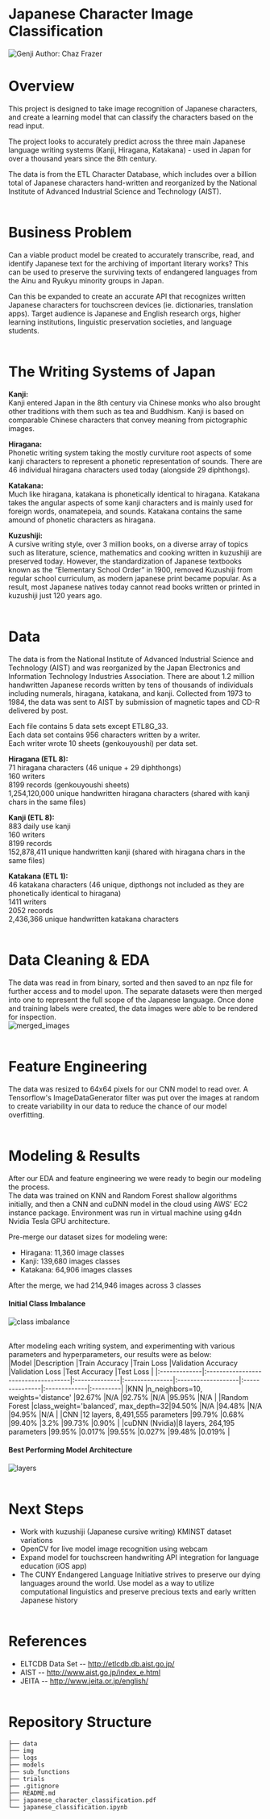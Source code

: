 # Japanese Character Image Classification
![Genji](./img/murasaki_genji_hiroshige.jpg)
Author: Chaz Frazer<br>

# Overview
This project is designed to take image recognition of Japanese characters, and create a learning model that can classify the characters based on the read input.<br>

The project looks to accurately predict across the three main Japanese language writing systems (Kanji, Hiragana, Katakana) - used in Japan for over a thousand years since the 8th century.<br>

The data is from the ETL Character Database, which includes over a billion total of Japanese characters hand-written and reorganized by the National Institute of Advanced Industrial Science and Technology (AIST).<br><br>


# Business Problem
Can a viable product model be created to accurately transcribe, read, and identify Japanese text for the archiving of important literary works? This can be used to preserve the surviving texts of endangered languages from the Ainu and Ryukyu minority groups in Japan.<br>

Can this be expanded to create an accurate API that recognizes written Japanese characters for touchscreen devices (ie. dictionaries, translation apps). Target audience is Japanese and English research orgs, higher learning institutions, linguistic preservation societies, and language students.
<br><br>


# The Writing Systems of Japan
<b>Kanji:</b><br>
Kanji entered Japan in the 8th century via Chinese monks who also brought other traditions with them such as tea and Buddhism. Kanji is based on comparable Chinese characters that convey meaning from pictographic images.<br>

<b>Hiragana:</b><br>
Phonetic writing system taking the mostly curviture root aspects of some kanji characters to represent a phonetic representation of sounds. There are 46 individual hiragana characters used today (alongside 29 diphthongs).

<b>Katakana:</b><br>
Much like hiragana, katakana is phonetically identical to hiragana. Katakana takes the angular aspects of some kanji characters and is mainly used for foreign words, onamatepeia, and sounds. Katakana contains the same amound of phonetic characters as hiragana.

<b>Kuzushiji:</b><br>
A cursive writing style, over 3 million books, on a diverse array of topics such as literature, science, mathematics and cooking written in kuzushiji are preserved today. However, the standardization of Japanese textbooks known as the “Elementary School Order” in 1900, removed Kuzushiji from regular school curriculum, as modern japanese print became popular. As a result, most Japanese natives today cannot read books written or printed in kuzushiji just 120 years ago.<br><br>


# Data
The data is from the National Institute of Advanced Industrial Science and Technology (AIST) and was reorganized by the Japan Electronics and Information Technology Industries Association. There are about 1.2 million handwritten Japanese records written by tens of thousands of individuals including numerals, hiragana, katakana, and kanji. Collected from 1973 to 1984, the data was sent to AIST by submission of magnetic tapes and CD-R delivered by post.<br>

Each file contains 5 data sets except ETL8G_33.<br>
Each data set contains 956 characters written by a writer.<br>
Each writer wrote 10 sheets (genkouyoushi) per data set.<br>

<b>Hiragana (ETL 8):</b><br>
71 hiragana characters (46 unique + 29 diphthongs)<br>
160 writers<br>
8199 records (genkouyoushi sheets)<br>
1,254,120,000 unique handwritten hiragana characters (shared with kanji chars in the same files)<br>

<b>Kanji (ETL 8):</b><br>
883 daily use kanji<br>
160 writers<br>
8199 records<br>
152,878,411 unique handwritten kanji (shared with hiragana chars in the same files)<br>

<b>Katakana (ETL 1):</b><br>
46 katakana characters (46 unique, dipthongs not included as they are phonetically identical to hiragana)<br>
1411 writers<br>
2052 records<br>
2,436,366 unique handwritten katakana characters<br><br>

    
# Data Cleaning & EDA
The data was read in from binary, sorted and then saved to an npz file for further access and to model upon. The separate datasets were then merged into one to represent the full scope of the Japanese language. Once done and training labels were created, the data images were able to be rendered for inspection. <br>
![merged_images](./img/merged_images.png)<br><br>
    

# Feature Engineering
The data was resized to 64x64 pixels for our CNN model to read over. A Tensorflow's ImageDataGenerator filter was put over the images at random to create variability in our data to reduce the chance of our model overfitting.<br><br>


# Modeling & Results
After our EDA and feature engineering we were ready to begin our modeling the process.<br>
The data was trained on KNN and Random Forest shallow algorithms initially, and then a CNN and cuDNN model in the cloud using AWS' EC2 instance package. Environment was run in virtual machine using g4dn Nvidia Tesla GPU architecture.<br>

Pre-merge our dataset sizes for modeling were:
* Hiragana: 11,360 image classes 
* Kanji: 139,680 images classes
* Katakana: 64,906 images classes<br>

After the merge, we had 214,946 images across 3 classes<br>

#### Initial Class Imbalance<br>
![class imbalance](./img/class_imb.png)<br><br>
    

After modeling each writing system, and experimenting with various parameters and hyperparameters, our results were as below:<br>
|Model         |Description                          |Train Accuracy |Train Loss      |Validation Accuracy |Validation Loss |Test Accuracy |Test Loss |
|:-------------|:------------------------------------|:--------------|:---------------|:-------------------|:---------------|:-------------|:---------|
|KNN           |n_neighbors=10, weights='distance'   |92.67%         |N/A             |92.75%              |N/A             |95.95%        |N/A       |
|Random Forest |class_weight='balanced', max_depth=32|94.50%         |N/A             |94.48%              |N/A             |94.95%        |N/A       |
|CNN           |12 layers, 8,491,555 parameters      |99.79%         |0.68%           |99.40%              |3.2%            |99.73%        |0.90%     |
|cuDNN (Nvidia)|8 layers, 264,195 parameters         |99.95%         |0.017%          |99.55%              |0.027%          |99.48%        |0.019%    |

#### Best Performing Model Architecture<br>
![layers](./img/live_model_cnn_train_layers.png)<br><br>

    
# Next Steps
* Work with kuzushiji (Japanese cursive writing) KMINST dataset variations
* OpenCV for live model image recognition using webcam
* Expand model for touchscreen handwriting API integration for language education (iOS app)
* The CUNY Endangered Language Initiative strives to preserve our dying languages around the world. Use model as a way to utilize computational linguistics and preserve precious texts and early written Japanese history<br><br>
    

# References
* ELTCDB Data Set -- http://etlcdb.db.aist.go.jp/<br>
* AIST -- http://www.aist.go.jp/index_e.html <br>
* JEITA -- http://www.jeita.or.jp/english/<br><br>

    
# Repository Structure
```
├── data
├── img
├── logs
├── models
├── sub_functions    
├── trials
├── .gitignore
├── README.md
├── japanese_character_classification.pdf   
└── japanese_classification.ipynb